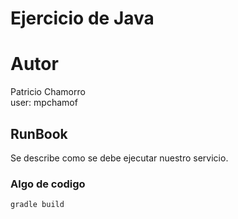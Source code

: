 # Ejercicio de Java

# Autor
Patricio Chamorro  
user: mpchamof

## RunBook
Se describe como se debe ejecutar nuestro servicio.

### Algo de codigo

```bash
gradle build
```

